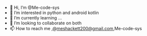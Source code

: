 - 👋 Hi, I’m @Me-code-sys
- 👀 I’m interested in  python and android kotlin
- 🌱 I’m currently learning ...
- 💞️ I’m looking to collaborate on both
- 📫 How to reach me ,@meshackett200@gmail.com,Me-code-sys

<!---
Me-code-sys/Me-code-sys is a ✨ special ✨ repository because its `README.md` (this file) appears on your GitHub profile.
You can click the Preview link to take a look at your changes.
--->
